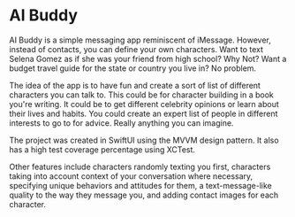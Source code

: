 # AI Buddy

AI Buddy is a simple messaging app reminiscent of iMessage. However, instead of contacts, you can define your own characters. Want to text Selena Gomez as if she was your friend from high school? Why Not? Want a budget travel guide for the state or country you live in? No problem. 

The idea of the app is to have fun and create a sort of list of different characters you can talk to. This could be for character building in a book you're writing. It could be to get different celebrity opinions or learn about their lives and habits. You could create an expert list of people in different interests to go to for advice. Really anything you can imagine. 

The project was created in SwiftUI using the MVVM design pattern. It also has a high test coverage percentage using XCTest. 

Other features include characters randomly texting you first, characters taking into account context of your conversation where necessary, specifying unique behaviors and attitudes for them, a text-message-like quality to the way they message you, and adding contact images for each character.
